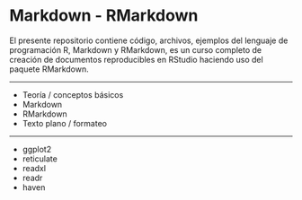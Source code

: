# Markdown - RMarkdown

El presente repositorio contiene código, archivos, ejemplos del lenguaje de programación R, Markdown y RMarkdown, es un curso completo de creación de documentos reproducibles en RStudio haciendo uso del paquete RMarkdown.

---

- Teoría / conceptos básicos
- Markdown 
- RMarkdown
- Texto plano / formateo

---

- ggplot2
- reticulate
- readxl
- readr
- haven
